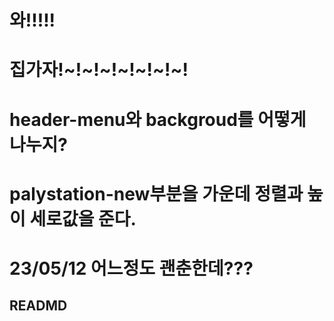 # 와!!!!!
# 집가자!~!~!~!~!~!~!~!
# header-menu와 backgroud를 어떻게 나누지?
# palystation-new부분을 가운데 정렬과 높이 세로값을 준다.
# 23/05/12 어느정도 괜춘한데???
##  READMD